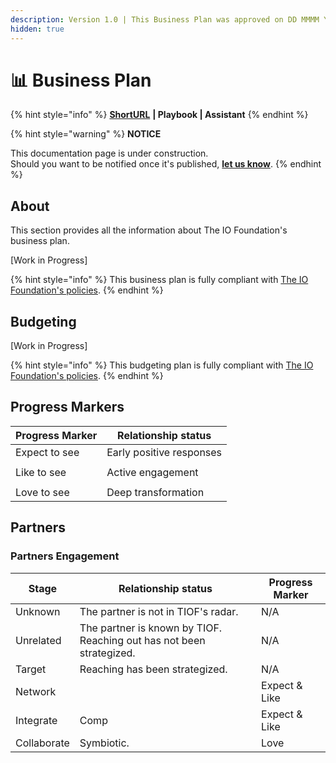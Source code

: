 ```yaml
---
description: Version 1.0 | This Business Plan was approved on DD MMMM YYYY.
hidden: true
---
```


# 📊 Business Plan

{% hint style="info" %}
[**ShortURL**](https://tiof.click/TIOFBP) **| Playbook | Assistant**
{% endhint %}

{% hint style="warning" %}
**NOTICE**

This documentation page is under construction.\
Should you want to be notified once it's published, [**let us know**](https://tiof.click/TIOFTarianUpdatesService).
{% endhint %}

## About

This section provides all the information about The IO Foundation's business plan.

\[Work in Progress]

{% hint style="info" %}
This business plan is fully compliant with [The IO Foundation's policies](https://tiof.click/TIOFPolicies).
{% endhint %}

## Budgeting

\[Work in Progress]

{% hint style="info" %}
This budgeting plan is fully compliant with [The IO Foundation's policies](https://tiof.click/TIOFPolicies).
{% endhint %}



## Progress Markers



| Progress Marker | Relationship status      |
| --------------- | ------------------------ |
| Expect to see   | Early positive responses |
|                 |                          |
| Like to see     | Active engagement        |
|                 |                          |
| Love to see     | Deep transformation      |



## Partners



### Partners Engagement

| Stage       | Relationship status                                                  | Progress Marker |
| ----------- | -------------------------------------------------------------------- | --------------- |
| Unknown     | The partner is not in TIOF's radar.                                  | N/A             |
| Unrelated   | The partner is known by TIOF. Reaching out has not been strategized. | N/A             |
| Target      | Reaching has been strategized.                                       | N/A             |
| Network     |                                                                      | Expect & Like   |
| Integrate   | Comp                                                                 | Expect & Like   |
| Collaborate | Symbiotic.                                                           | Love            |





